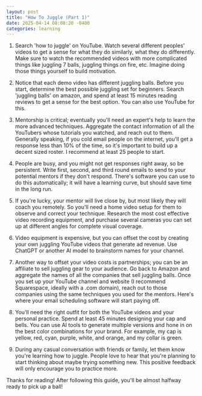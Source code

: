 ```yaml
---
layout: post
title: "How To Juggle (Part 1)"
date: 2025-04-14 08:08:20 -0400
categories: learning
---
```


1.  Search 'how to juggle' on YouTube.  Watch several different peoples' videos to get a sense for what they do similarly, what they do differently.  Make sure to watch the recommended videos with more complicated things like juggling 7 balls, juggling things on fire, etc.  Imagine doing those things yourself to build motivation.

2.  Notice that each demo video has different juggling balls.  Before you start, determine the best possible juggling set for beginners.  Search 'juggling balls' on amazon, and spend at least 15 minutes reading reviews to get a sense for the best option.  You can also use YouTube for this.

3.  Mentorship is critical; eventually you'll need an expert's help to learn the more advanced techniques.  Aggregate the contact information of all the YouTubers whose tutorials you watched, and reach out to them.  Generally speaking, if you cold email people on the internet, you'll get a response less than 10% of the time, so it's important to build up a decent sized roster.  I recommend at least 25 people to start.

4.  People are busy, and you might not get responses right away, so be persistent.  Write first, second, and third round emails to send to your potential mentors if they don't respond.  There's software you can use to do this automatically; it will have a learning curve, but should save time in the long run.

5.  If you're lucky, your mentor will live close by, but most likely they will coach you remotely.  So you'll need a home video setup for them to observe and correct your technique.  Research the most cost effective video recording equipment, and purchase several cameras you can set up at different angles for complete visual coverage.

6.  Video equipment is expensive, but you can offset the cost by creating your own juggling YouTube videos that generate ad revenue.  Use ChatGPT or another AI model to brainstorm names for your channel.

7.  Another way to offset your video costs is partnerships; you can be an affiliate to sell juggling gear to your audience.  Go back to Amazon and aggregate the names of all the companies that sell juggling balls.  Once you set up your YouTube channel and website (I recommend Squarespace, ideally with a .com domain), reach out to those companies using the same techniques you used for the mentors.  Here's where your email scheduling software will start paying off.

8.  You'll need the right outfit for both the YouTube videos and your personal practice.  Spend at least 45 minutes designing your cap and bells.  You can use AI tools to generate multiple versions and hone in on the best color combinations for your brand.  For example, my cap is yellow, red, cyan, purple, white, and orange, and my collar is green.

9.  During any casual conversation with friends or family, let them know you're learning how to juggle.  People love to hear that you're planning to start thinking about maybe trying something new.  This positive feedback will only encourage you to practice more.

Thanks for reading!  After following this guide, you'll be almost halfway ready to pick up a ball!